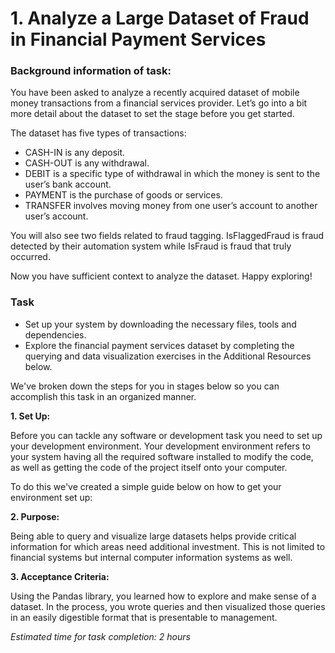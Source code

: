 # **1. Analyze a Large Dataset of Fraud in Financial Payment Services**


### Background information of task:

You have been asked to analyze a recently acquired dataset of mobile money transactions from a financial services provider. Let’s go into a bit more detail about the dataset to set the stage before you get started.

The dataset has five types of transactions:

- CASH-IN is any deposit.
- CASH-OUT is any withdrawal.
- DEBIT is a specific type of withdrawal in which the money is sent to the user’s bank account.
- PAYMENT is the purchase of goods or services. 
- TRANSFER involves moving money from one user’s account to another user’s account.

You will also see two fields related to fraud tagging. IsFlaggedFraud is fraud detected by their automation system while IsFraud is fraud that truly occurred.

Now you have sufficient context to analyze the dataset. Happy exploring!

### Task

- Set up your system by downloading the necessary files, tools and dependencies.
- Explore the financial payment services dataset by completing the querying and data visualization exercises in the Additional Resources below.

We've broken down the steps for you in stages below so you can accomplish this task in an organized manner.

**1. Set Up:**

Before you can tackle any software or development task you need to set up your development environment. Your development environment refers to your system having all the required software installed to modify the code, as well as getting the code of the project itself onto your computer.

To do this we've created a simple guide below on how to get your environment set up: 

**2. Purpose:**

Being able to query and visualize large datasets helps provide critical information for which areas need additional investment. This is not limited to financial systems but internal computer information systems as well.

**3. Acceptance Criteria:**

Using the Pandas library, you learned how to explore and make sense of a dataset. In the process, you wrote queries and then visualized those queries in an easily digestible format that is presentable to management.

_Estimated time for task completion: 2 hours_